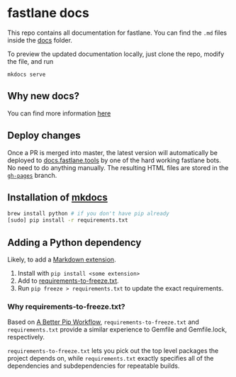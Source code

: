 # fastlane docs

This repo contains all documentation for fastlane. You can find the `.md` files inside the [docs](docs) folder.

To preview the updated documentation locally, just clone the repo, modify the file, and run

```
mkdocs serve
```

## Why new docs?

You can find more information [here](https://github.com/fastlane/docs/issues/5)

## Deploy changes

Once a PR is merged into master, the latest version will automatically be deployed to [docs.fastlane.tools](https://docs.fastlane.tools) by one of the hard working fastlane bots. No need to do anything manually. The resulting HTML files are stored in the [`gh-pages`](https://github.com/fastlane/docs/tree/gh-pages) branch.

## Installation of [mkdocs](http://www.mkdocs.org/)

```sh
brew install python # if you don't have pip already
[sudo] pip install -r requirements.txt
```

## Adding a Python dependency

Likely, to add a [Markdown extension](https://pythonhosted.org/Markdown/extensions/).

1. Install with `pip install <some extension>`
2. Add <some extension> to [requirements-to-freeze.txt](requirements-to-freeze.txt).
3. Run `pip freeze > requirements.txt` to update the exact requirements.

### Why requirements-to-freeze.txt?

Based on [A Better Pip Workflow](http://www.kennethreitz.org/essays/a-better-pip-workflow),
`requirements-to-freeze.txt` and `requirements.txt` provide a similar experience
to Gemfile and Gemfile.lock, respectively.

`requirements-to-freeze.txt` lets you pick out the top level packages the
project depends on, while `requirements.txt` exactly specifies all of the
dependencies and subdependencies for repeatable builds.

